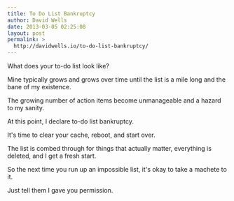 ```yaml
---
title: To Do List Bankruptcy
author: David Wells
date: 2013-03-05 02:25:08
layout: post
permalink: >
  http://davidwells.io/to-do-list-bankruptcy/
---
```


What does your to-do list look like?

Mine typically grows and grows over time until the list is a mile long and the bane of my existence.

The growing number of action items become unmanageable and a hazard to my sanity.

At this point, I declare to-do list bankruptcy.

It's time to clear your cache, reboot, and start over.

The list is combed through for things that actually matter, everything is deleted, and I get a fresh start.

So the next time you run up an impossible list, it's okay to take a machete to it.

Just tell them I gave you permission.
